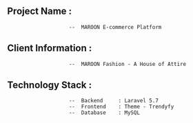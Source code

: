 ## Project Name : 
                        --  MAROON E-commerce Platform
## Client Information : 
                        --  MAROON Fashion - A House of Attire
## Technology Stack : 
                        --  Backend     : Laravel 5.7
                        --  Frontend    : Theme - Trendyfy
                        --  Database    : MySQL
                        